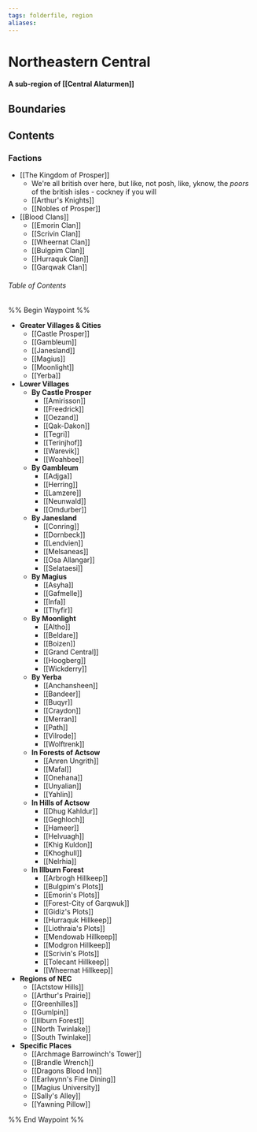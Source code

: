 ```yaml
---
tags: folderfile, region
aliases:
---
```

# Northeastern Central
#### A sub-region of [[Central Alaturmen]]
## Boundaries
## Contents
### Factions
- [[The Kingdom of Prosper]]
	- We're all british over here, but like, not posh, like, yknow, the *poors* of the british isles - cockney if you will
	- [[Arthur's Knights]]
	- [[Nobles of Prosper]]
- [[Blood Clans]]
	- [[Emorin Clan]]
	- [[Scrivin Clan]]
	- [[Wheernat Clan]]
	- [[Bulgpim Clan]]
	- [[Hurraquk Clan]]
	- [[Garqwak Clan]]

###### Table of Contents
%% Begin Waypoint %%
- **Greater Villages & Cities**
	- [[Castle Prosper]]
	- [[Gambleum]]
	- [[Janesland]]
	- [[Magius]]
	- [[Moonlight]]
	- [[Yerba]]
- **Lower Villages**
	- **By Castle Prosper**
		- [[Amirisson]]
		- [[Freedrick]]
		- [[Oezand]]
		- [[Qak-Dakon]]
		- [[Tegri]]
		- [[Terinjhof]]
		- [[Warevik]]
		- [[Woahbee]]
	- **By Gambleum**
		- [[Adjga]]
		- [[Herring]]
		- [[Lamzere]]
		- [[Neunwald]]
		- [[Omdurber]]
	- **By Janesland**
		- [[Conring]]
		- [[Dornbeck]]
		- [[Lendvien]]
		- [[Melsaneas]]
		- [[Osa Allangar]]
		- [[Selataesi]]
	- **By Magius**
		- [[Asyha]]
		- [[Gafmelle]]
		- [[Infa]]
		- [[Thyfir]]
	- **By Moonlight**
		- [[Altho]]
		- [[Beldare]]
		- [[Boizen]]
		- [[Grand Central]]
		- [[Hoogberg]]
		- [[Wickderry]]
	- **By Yerba**
		- [[Anchansheen]]
		- [[Bandeer]]
		- [[Buqyr]]
		- [[Craydon]]
		- [[Merran]]
		- [[Path]]
		- [[Vilrode]]
		- [[Wolftrenk]]
	- **In Forests of Actsow**
		- [[Anren Ungrith]]
		- [[Mafal]]
		- [[Onehana]]
		- [[Unyalian]]
		- [[Yahlin]]
	- **In Hills of Actsow**
		- [[Dhug Kahldur]]
		- [[Geghloch]]
		- [[Hameer]]
		- [[Helvuagh]]
		- [[Khig Kuldon]]
		- [[Khoghull]]
		- [[Nelrhia]]
	- **In Illburn Forest**
		- [[Arbrogh Hillkeep]]
		- [[Bulgpim's Plots]]
		- [[Emorin's Plots]]
		- [[Forest-City of Garqwuk]]
		- [[Gidiz's Plots]]
		- [[Hurraquk Hillkeep]]
		- [[Liothraia's Plots]]
		- [[Mendowab Hillkeep]]
		- [[Modgron Hillkeep]]
		- [[Scrivin's Plots]]
		- [[Tolecant Hillkeep]]
		- [[Wheernat Hillkeep]]
- **Regions of NEC**
	- [[Actstow Hills]]
	- [[Arthur's Prairie]]
	- [[Greenhilles]]
	- [[Gumlpin]]
	- [[Illburn Forest]]
	- [[North Twinlake]]
	- [[South Twinlake]]
- **Specific Places**
	- [[Archmage Barrowinch's Tower]]
	- [[Brandle Wrench]]
	- [[Dragons Blood Inn]]
	- [[Earlwynn's Fine Dining]]
	- [[Magius University]]
	- [[Sally's Alley]]
	- [[Yawning Pillow]]

%% End Waypoint %%
